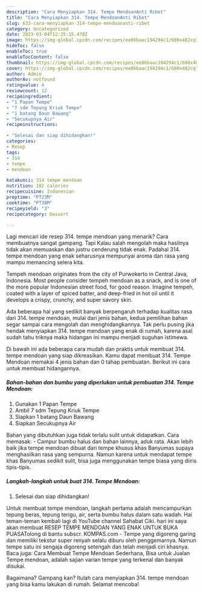 ```yaml
---
description: "Cara Menyiapkan 314. Tempe MendoanAnti Ribet"
title: "Cara Menyiapkan 314. Tempe MendoanAnti Ribet"
slug: 633-cara-menyiapkan-314-tempe-mendoananti-ribet
category: Uncategorized
date: 2023-03-04T12:35:15.478Z
image: https://img-global.cpcdn.com/recipes/ee86baac194294c1/680x482cq70/314-tempe-mendoan-foto-resep-utama.jpg
hideToc: false
enableToc: true
enableTocContent: false
thumbnail: https://img-global.cpcdn.com/recipes/ee86baac194294c1/680x482cq70/314-tempe-mendoan-foto-resep-utama.jpg
cover: https://img-global.cpcdn.com/recipes/ee86baac194294c1/680x482cq70/314-tempe-mendoan-foto-resep-utama.jpg
author: Admin
authorAv: notfound
ratingvalue: 4
reviewcount: 12
recipeingredient:
- "1 Papan Tempe"
- "7 sdm Tepung Kriuk Tempe"
- "1 batang Daun Bawang"
- "Secukupnya Air"
recipeinstructions:

- "Selesai dan siap dihidangkan!"
categories:
- Resep
tags:
- 314
- tempe
- mendoan

katakunci: 314 tempe mendoan 
nutrition: 182 calories
recipecuisine: Indonesian
preptime: "PT23M"
cooktime: "PT38M"
recipeyield: "3"
recipecategory: Dessert

---
```



Lagi mencari ide resep 314. tempe mendoan yang menarik? Cara membuatnya sangat gampang. Tapi Kalau salah mengolah maka hasilnya tidak akan memuaskan dan justru cenderung tidak enak. Padahal 314. tempe mendoan yang enak seharusnya mempunyai aroma dan rasa yang mampu memancing selera kita.


Tempeh mendoan originates from the city of Purwokerto in Central Java, Indonesia. Most people consider tempeh mendoan as a snack, and is one of the more popular Indonesian street food, for good reason. Imagine tempeh, coated with a layer of spiced batter, and deep-fried in hot oil until it develops a crispy, crunchy, and super savory skin.

Ada beberapa hal yang sedikit banyak berpengaruh terhadap kualitas rasa dari 314. tempe mendoan, mulai dari jenis bahan, kedua pemilihan bahan segar sampai cara mengolah dan menghidangkannya. Tak perlu pusing jika hendak menyiapkan 314. tempe mendoan yang enak di rumah, karena asal sudah tahu triknya maka hidangan ini mampu menjadi suguhan istimewa.


Di bawah ini ada beberapa cara mudah dan praktis untuk membuat 314. tempe mendoan yang siap dikreasikan. Kamu dapat membuat 314. Tempe Mendoan memakai 4 jenis bahan dan 0 tahap pembuatan. Berikut ini cara untuk membuat hidangannya.

<!--inarticleads1-->

##### Bahan-bahan dan bumbu yang diperlukan untuk pembuatan 314. Tempe Mendoan:

1. Gunakan 1 Papan Tempe
1. Ambil 7 sdm Tepung Kriuk Tempe
1. Siapkan 1 batang Daun Bawang
1. Siapkan Secukupnya Air


Bahan yang dibutuhkan juga tidak terlalu sulit untuk didapatkan. Cara memasak: - Campur bumbu halus dan bahan lainnya, aduk rata. Akan lebih baik jika tempe mendoan dibuat dari tempe khusus khas Banyumas supaya menghasilkan rasa yang sempurna. Namun karena untuk mendapat tempe khas Banyumas sedikit sulit, bisa juga menggunakan tempe biasa yang diiris tipis-tipis. 

<!--inarticleads2-->

##### Langkah-langkah untuk buat 314. Tempe Mendoan:


1. Selesai dan siap dihidangkan!

Untuk membuat tempe mendoan, langkah pertama adalah mencampurkan tepung beras, tepung terigu, air, serta bumbu halus dalam satu wadah. Hai teman-teman kembali lagi di YouTube channel Sahabat Ciki. hari ini saya akan membuat RESEP TEMPE MENDOAN YANG ENAK UNTUK BUKA PUASATolong di bantu subscr. KOMPAS.com - Tempe yang digoreng garing dan memiliki tekstur super renyah selalu diburu oleh penggemarnya. Namun tempe satu ini sengaja digoreng setengah dan telah menjadi ciri khasnya. Baca juga: Cara Membuat Tempe Mendoan Sederhana, Bisa untuk Jualan Tempe mendoan, adalah sajian varian tempe yang terkenal dan banyak disukai. 

Bagaimana? Gampang kan? Itulah cara menyiapkan 314. tempe mendoan yang bisa kamu lakukan di rumah. Selamat mencoba!
